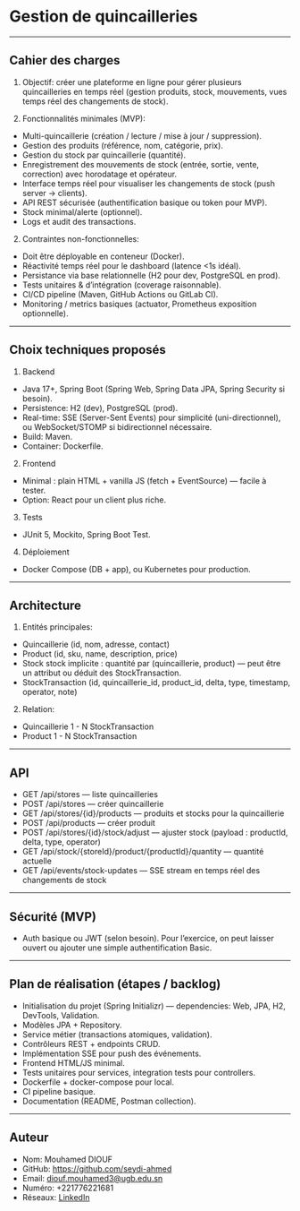 # Gestion de quincailleries

---

## Cahier des charges
1) Objectif: créer une plateforme en ligne pour gérer plusieurs quincailleries en temps réel (gestion produits, stock, mouvements, vues temps réel des changements de stock).

2) Fonctionnalités minimales (MVP):
- Multi-quincaillerie (création / lecture / mise à jour / suppression).
- Gestion des produits (référence, nom, catégorie, prix).
- Gestion du stock par quincaillerie (quantité).
- Enregistrement des mouvements de stock (entrée, sortie, vente, correction) avec horodatage et opérateur.
- Interface temps réel pour visualiser les changements de stock (push server → clients).
- API REST sécurisée (authentification basique ou token pour MVP).
- Stock minimal/alerte (optionnel).
- Logs et audit des transactions.

2) Contraintes non-fonctionnelles:
- Doit être déployable en conteneur (Docker).
- Réactivité temps réel pour le dashboard (latence <1s idéal).
- Persistance via base relationnelle (H2 pour dev, PostgreSQL en prod).
- Tests unitaires & d’intégration (coverage raisonnable).
- CI/CD pipeline (Maven, GitHub Actions ou GitLab CI).
- Monitoring / metrics basiques (actuator, Prometheus exposition optionnelle).

---

## Choix techniques proposés
1) Backend
- Java 17+, Spring Boot (Spring Web, Spring Data JPA, Spring Security si besoin).
- Persistence: H2 (dev), PostgreSQL (prod).
- Real-time: SSE (Server-Sent Events) pour simplicité (uni-directionnel), ou WebSocket/STOMP si bidirectionnel nécessaire.
- Build: Maven.
- Container: Dockerfile.

2) Frontend
- Minimal : plain HTML + vanilla JS (fetch + EventSource) — facile à tester.
- Option: React pour un client plus riche.

3) Tests
- JUnit 5, Mockito, Spring Boot Test.

4) Déploiement
- Docker Compose (DB + app), ou Kubernetes pour production.

---

## Architecture
1) Entités principales:
- Quincaillerie (id, nom, adresse, contact)
- Product (id, sku, name, description, price)
- Stock stock implicite : quantité par (quincaillerie, product) — peut être un attribut ou déduit des StockTransaction.
- StockTransaction (id, quincaillerie_id, product_id, delta, type, timestamp, operator, note)

2) Relation:
- Quincaillerie 1 - N StockTransaction
- Product 1 - N StockTransaction

---

## API
- GET /api/stores — liste quincailleries
- POST /api/stores — créer quincaillerie
- GET /api/stores/{id}/products — produits et stocks pour la quincaillerie
- POST /api/products — créer produit
- POST /api/stores/{id}/stock/adjust — ajuster stock (payload : productId, delta, type, operator)
- GET /api/stock/{storeId}/product/{productId}/quantity — quantité actuelle
- GET /api/events/stock-updates — SSE stream en temps réel des changements de stock

---

## Sécurité (MVP)
- Auth basique ou JWT (selon besoin). Pour l’exercice, on peut laisser ouvert ou ajouter une simple authentification Basic.

---

## Plan de réalisation (étapes / backlog)
- Initialisation du projet (Spring Initializr) — dependencies: Web, JPA, H2, DevTools, Validation.
- Modèles JPA + Repository.
- Service métier (transactions atomiques, validation).
- Contrôleurs REST + endpoints CRUD.
- Implémentation SSE pour push des événements.
- Frontend HTML/JS minimal.
- Tests unitaires pour services, integration tests pour controllers.
- Dockerfile + docker-compose pour local.
- CI pipeline basique.
- Documentation (README, Postman collection).

---

## Auteur
- Nom: Mouhamed DIOUF
- GitHub: https://github.com/seydi-ahmed
- Email: diouf.mouhamed3@ugb.edu.sn
- Numéro: +221776221681
- Réseaux: [LinkedIn](www.linkedin.com/in/mouhamed-diouf-435207174)
